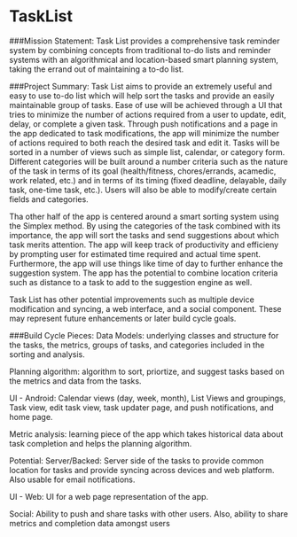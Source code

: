 # TaskList

###Mission Statement:
Task List provides a comprehensive task reminder system by combining concepts from traditional to-do lists and reminder systems with an algorithmical and location-based smart planning system, taking the errand out of maintaining a to-do list.

###Project Summary:
Task List aims to provide an extremely useful and easy to use to-do list which will help sort the tasks and provide an easily maintainable group of tasks. Ease of use will be achieved through a UI that tries to minimize the number of actions required from a user to update, edit, delay, or complete a given task. Through push notifications and a page in the app dedicated to task modifications, the app will minimize the number of actions required to both reach the desired task and edit it. Tasks will be sorted in a number of views such as simple list, calendar, or category form. Different categories will be built around a number criteria such as the nature of the task in terms of its goal (health/fitness, chores/errands, acamedic, work related, etc.) and in terms of its timing (fixed deadline, delayable, daily task, one-time task, etc.). Users will also be able to modify/create certain fields and categories.

Tha other half of the app is centered around a smart sorting system using the Simplex method. By using the categories of the task combined with its importance, the app will sort the tasks and send suggestions about which task merits attention. The app will keep track of productivity and efficieny by prompting user for estimated time required and actual time spent. Furthermore, the app will use things like time of day to further enhance the suggestion system. The app has the potential to combine location criteria such as distance to a task to add to the suggestion engine as well.

Task List has other potential improvements such as multiple device modification and syncing, a web interface, and a social component. These may represent future enhancements or later build cycle goals.

###Build Cycle Pieces:
Data Models: underlying classes and structure for the tasks, the metrics, groups of tasks, and categories included in the sorting and analysis.

Planning algorithm: algorithm to sort, priortize, and suggest tasks based on the metrics and data from the tasks.

UI - Android: Calendar views (day, week, month), List Views and groupings, Task view, edit task view, task updater page, and push notifications, and home page.

Metric analysis: learning piece of the app which takes historical data about task completion and helps the planning algorithm.

Potential:
Server/Backed: Server side of the tasks to provide common location for tasks and provide syncing across devices and web platform. Also usable for email notifications.

UI - Web: UI for a web page representation of the app.

Social: Ability to push and share tasks with other users. Also, ability to share metrics and completion data amongst users
